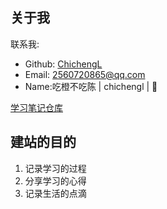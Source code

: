 ## 关于我

联系我:

- Github: [ChichengL](https://github.com/ChichengL)
- Email: 2560720865@qq.com
- Name:吃橙不吃陈 | chichengl | 🍊

[学习笔记仓库](https://github.com/ChichengL/All-Notes)

## 建站的目的

1. 记录学习的过程
2. 分享学习的心得
3. 记录生活的点滴
